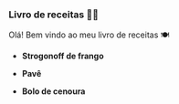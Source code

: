 ###    Livro de receitas :man_cook:

Olá! Bem vindo ao meu livro de receitas :plate_with_cutlery:

* **Strogonoff de frango**

* **Pavê**

* **Bolo de cenoura**

  ​

  ​

  ​


